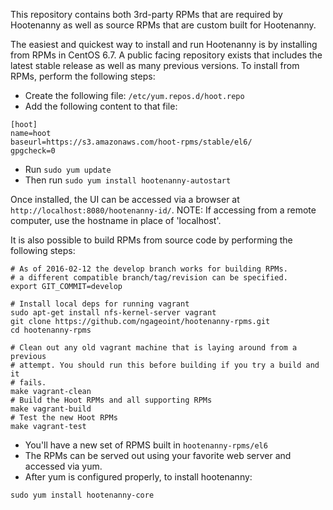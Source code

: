 
This repository contains both 3rd-party RPMs that are required by Hootenanny as
well as source RPMs that are custom built for Hootenanny.

The easiest and quickest way to install and run Hootenanny is by installing from RPMs in CentOS 6.7.  A public facing repository exists that includes the latest stable release as well as many previous versions.  To install from RPMs, perform the following steps:

* Create the following file: ```/etc/yum.repos.d/hoot.repo```
* Add the following content to that file:
```
[hoot]
name=hoot
baseurl=https://s3.amazonaws.com/hoot-rpms/stable/el6/
gpgcheck=0
```
* Run ```sudo yum update```
* Then run ```sudo yum install hootenanny-autostart```

Once installed, the UI can be accessed via a browser at ```http://localhost:8080/hootenanny-id/```.  NOTE: If accessing from a remote computer, use the hostname in place of 'localhost'.

It is also possible to build RPMs from source code by performing the following steps:
```
# As of 2016-02-12 the develop branch works for building RPMs.
# a different compatible branch/tag/revision can be specified.
export GIT_COMMIT=develop

# Install local deps for running vagrant
sudo apt-get install nfs-kernel-server vagrant
git clone https://github.com/ngageoint/hootenanny-rpms.git
cd hootenanny-rpms

# Clean out any old vagrant machine that is laying around from a previous
# attempt. You should run this before building if you try a build and it
# fails.
make vagrant-clean
# Build the Hoot RPMs and all supporting RPMs
make vagrant-build
# Test the new Hoot RPMs
make vagrant-test
```

* You'll have a new set of RPMS built in `hootenanny-rpms/el6`
* The RPMs can be served out using your favorite web server and accessed via
  yum.
* After yum is configured properly, to install hootenanny:
```
sudo yum install hootenanny-core
```

